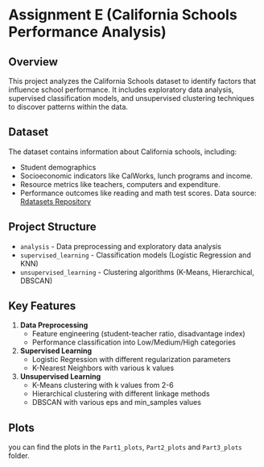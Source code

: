 # Assignment E (California Schools Performance Analysis)

## Overview
This project analyzes the California Schools dataset to identify factors that influence school performance. It includes exploratory data analysis, supervised classification models, and unsupervised clustering techniques to discover patterns within the data.
## Dataset
The dataset contains information about California schools, including:
- Student demographics
- Socioeconomic indicators like CalWorks, lunch programs and income.
- Resource metrics like teachers, computers and expenditure.
- Performance outcomes like reading and math test scores.
Data source: [Rdatasets Repository](https://vincentarelbundock.github.io/Rdatasets/articles/data.html)
## Project Structure
- `analysis` - Data preprocessing and exploratory data analysis
- `supervised_learning` - Classification models (Logistic Regression and KNN)
- `unsupervised_learning` - Clustering algorithms (K-Means, Hierarchical, DBSCAN)
## Key Features
1. **Data Preprocessing**
   - Feature engineering (student-teacher ratio, disadvantage index)
   - Performance classification into Low/Medium/High categories
2. **Supervised Learning**
   - Logistic Regression with different regularization parameters
   - K-Nearest Neighbors with various k values
3. **Unsupervised Learning**
   - K-Means clustering with k values from 2-6
   - Hierarchical clustering with different linkage methods
   - DBSCAN with various eps and min_samples values
## Plots
you can find the plots in the `Part1_plots`, `Part2_plots`  and `Part3_plots`  folder. 